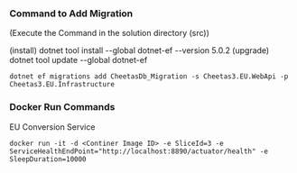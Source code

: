### Command to Add Migration 
(Execute the Command in the solution directory (src))

(install) dotnet tool install --global dotnet-ef --version 5.0.2
(upgrade) dotnet tool update --global dotnet-ef

```shell
dotnet ef migrations add CheetasDb_Migration -s Cheetas3.EU.WebApi -p Cheetas3.EU.Infrastructure
```

### Docker Run Commands 
EU Conversion Service

```shell
docker run -it -d <Continer Image ID> -e SliceId=3 -e ServiceHealthEndPoint="http://localhost:8890/actuator/health" -e SleepDuration=10000
```